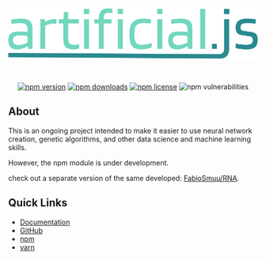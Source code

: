 <div align="center">
	<br />
	<p>
		<a href="https://www.npmjs.com/package/artificial.js"><img src="https://raw.githubusercontent.com/FabioSmuu/artificial.js/main/logo.svg" width="546" alt="artificial.js" /></a>
	</p>
	<br>
	<p>
		<a href="https://www.npmjs.com/package/artificial.js"><img src="https://img.shields.io/npm/v/artificial.js.svg?maxAge=3600" alt="npm version" /></a>
		<a href="https://www.npmjs.com/package/artificial.js"><img src="https://img.shields.io/npm/dt/artificial.js.svg?maxAge=3600" alt="npm downloads" /></a>
		<a href="https://github.com/fabiosmuu/artificial.js/tree/main/LICENSE
		"><img src="https://img.shields.io/npm/l/artificial.js.svg?maxAge=3600" alt="npm license" /></a>
		<img src="https://img.shields.io/snyk/vulnerabilities/npm/artificial.js" alt="npm vulnerabilities" />
	</p>
</div>

## About

This is an ongoing project intended to make it easier to 
use neural network creation, genetic algorithms, and other data science and machine learning skills.

However, the npm module is under development.

check out a separate version of the same developed: [FabioSmuu/RNA](https://github.com/fabiosmuu/rna).

## Quick Links

- [Documentation][docs]
- [GitHub][github]
- [npm][npm]
- [yarn][yarn]

[docs]: https://artificial.js.org
[github]: https://github.com/fabiosmuu/artificial.js
[npm]: https://www.npmjs.com/package/artificial.js
[yarn]: https://yarn.pm/artificial.js